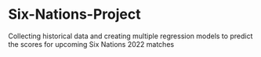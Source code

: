 # Six-Nations-Project
Collecting historical data and creating multiple regression models to predict the scores for upcoming Six Nations 2022 matches
